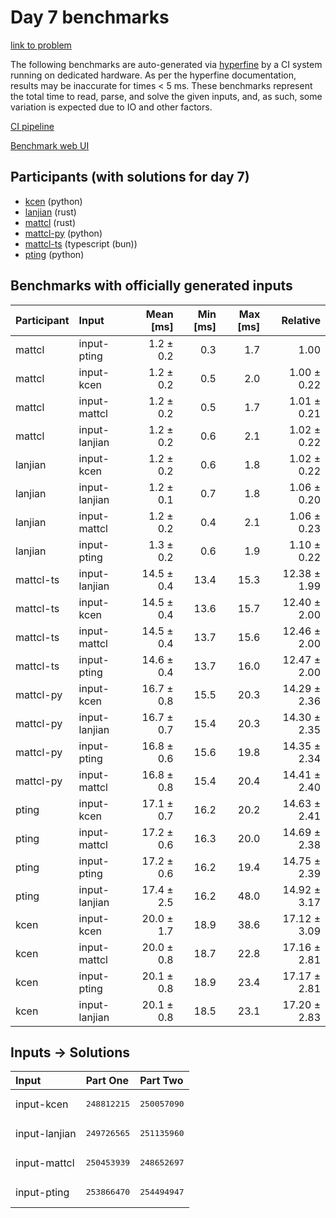 # Day 7 benchmarks

[link to problem](https://adventofcode.com/2023/day/7)

The following benchmarks are auto-generated via
[hyperfine](https://github.com/sharkdp/hyperfine) by a CI system running on
dedicated hardware. As per the hyperfine documentation, results may be
inaccurate for times < 5 ms. These benchmarks represent the total time to read,
parse, and solve the given inputs, and, as such, some variation is expected due
to IO and other factors.

[CI pipeline](http://ci.papercode.net:8080/teams/main/pipelines/aoc2023)

[Benchmark web UI](https://aoc.ancalagon.black)


## Participants (with solutions for day 7)

- [kcen](https://github.com/kcen/aoc2023) (python)
- [lanjian](https://github.com/lanjian/aoc-2023) (rust)
- [mattcl](https://github.com/mattcl/aoc2023) (rust)
- [mattcl-py](https://github.com/mattcl/aoc2023-py) (python)
- [mattcl-ts](https://github.com/mattcl/aoc2023-js) (typescript (bun))
- [pting](https://github.com/pting/aoc2023) (python)


## Benchmarks with officially generated inputs

| Participant | Input | Mean [ms] | Min [ms] | Max [ms] | Relative |
|:---|:---|---:|---:|---:|---:|
| mattcl | input-pting | 1.2 ± 0.2 | 0.3 | 1.7 | 1.00 |
| mattcl | input-kcen | 1.2 ± 0.2 | 0.5 | 2.0 | 1.00 ± 0.22 |
| mattcl | input-mattcl | 1.2 ± 0.2 | 0.5 | 1.7 | 1.01 ± 0.21 |
| mattcl | input-lanjian | 1.2 ± 0.2 | 0.6 | 2.1 | 1.02 ± 0.22 |
| lanjian | input-kcen | 1.2 ± 0.2 | 0.6 | 1.8 | 1.02 ± 0.22 |
| lanjian | input-lanjian | 1.2 ± 0.1 | 0.7 | 1.8 | 1.06 ± 0.20 |
| lanjian | input-mattcl | 1.2 ± 0.2 | 0.4 | 2.1 | 1.06 ± 0.23 |
| lanjian | input-pting | 1.3 ± 0.2 | 0.6 | 1.9 | 1.10 ± 0.22 |
| mattcl-ts | input-lanjian | 14.5 ± 0.4 | 13.4 | 15.3 | 12.38 ± 1.99 |
| mattcl-ts | input-kcen | 14.5 ± 0.4 | 13.6 | 15.7 | 12.40 ± 2.00 |
| mattcl-ts | input-mattcl | 14.5 ± 0.4 | 13.7 | 15.6 | 12.46 ± 2.00 |
| mattcl-ts | input-pting | 14.6 ± 0.4 | 13.7 | 16.0 | 12.47 ± 2.00 |
| mattcl-py | input-kcen | 16.7 ± 0.8 | 15.5 | 20.3 | 14.29 ± 2.36 |
| mattcl-py | input-lanjian | 16.7 ± 0.7 | 15.4 | 20.3 | 14.30 ± 2.35 |
| mattcl-py | input-pting | 16.8 ± 0.6 | 15.6 | 19.8 | 14.35 ± 2.34 |
| mattcl-py | input-mattcl | 16.8 ± 0.8 | 15.4 | 20.4 | 14.41 ± 2.40 |
| pting | input-kcen | 17.1 ± 0.7 | 16.2 | 20.2 | 14.63 ± 2.41 |
| pting | input-mattcl | 17.2 ± 0.6 | 16.3 | 20.0 | 14.69 ± 2.38 |
| pting | input-pting | 17.2 ± 0.6 | 16.2 | 19.4 | 14.75 ± 2.39 |
| pting | input-lanjian | 17.4 ± 2.5 | 16.2 | 48.0 | 14.92 ± 3.17 |
| kcen | input-kcen | 20.0 ± 1.7 | 18.9 | 38.6 | 17.12 ± 3.09 |
| kcen | input-mattcl | 20.0 ± 0.8 | 18.7 | 22.8 | 17.16 ± 2.81 |
| kcen | input-pting | 20.1 ± 0.8 | 18.9 | 23.4 | 17.17 ± 2.81 |
| kcen | input-lanjian | 20.1 ± 0.8 | 18.5 | 23.1 | 17.20 ± 2.83 |


## Inputs -> Solutions

| Input | Part One | Part Two |
|:---|:---|:---|
|input-kcen|<pre>248812215</pre>|<pre>250057090</pre>|
|input-lanjian|<pre>249726565</pre>|<pre>251135960</pre>|
|input-mattcl|<pre>250453939</pre>|<pre>248652697</pre>|
|input-pting|<pre>253866470</pre>|<pre>254494947</pre>|
